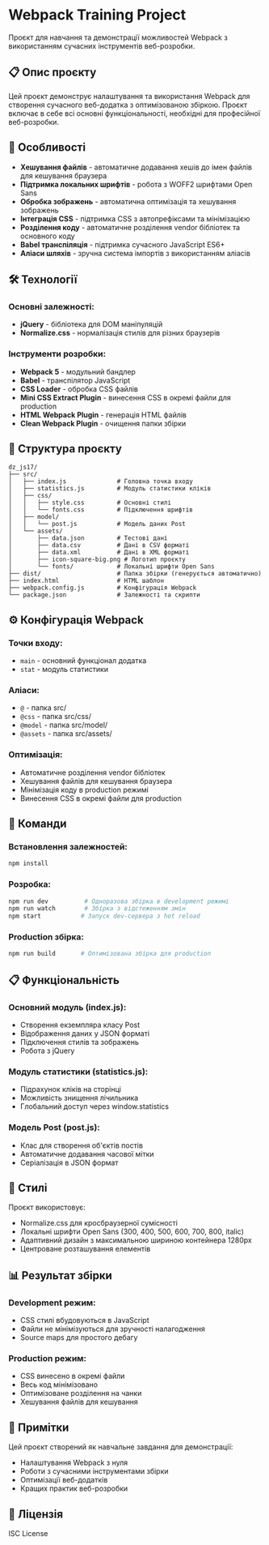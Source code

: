 # Webpack Training Project

Проєкт для навчання та демонстрації можливостей Webpack з використанням сучасних інструментів веб-розробки.

## 📋 Опис проєкту

Цей проєкт демонструє налаштування та використання Webpack для створення сучасного веб-додатка з оптимізованою збіркою. Проєкт включає в себе всі основні функціональності, необхідні для професійної веб-розробки.

## 🚀 Особливості

- **Хешування файлів** - автоматичне додавання хешів до імен файлів для кешування браузера
- **Підтримка локальних шрифтів** - робота з WOFF2 шрифтами Open Sans
- **Обробка зображень** - автоматична оптимізація та хешування зображень
- **Інтеграція CSS** - підтримка CSS з автопрефіксами та мінімізацією
- **Розділення коду** - автоматичне розділення vendor бібліотек та основного коду
- **Babel транспіляція** - підтримка сучасного JavaScript ES6+
- **Аліаси шляхів** - зручна система імпортів з використанням аліасів

## 🛠 Технології

### Основні залежності:

- **jQuery** - бібліотека для DOM маніпуляцій
- **Normalize.css** - нормалізація стилів для різних браузерів

### Інструменти розробки:

- **Webpack 5** - модульний бандлер
- **Babel** - транспілятор JavaScript
- **CSS Loader** - обробка CSS файлів
- **Mini CSS Extract Plugin** - винесення CSS в окремі файли для production
- **HTML Webpack Plugin** - генерація HTML файлів
- **Clean Webpack Plugin** - очищення папки збірки

## 📁 Структура проєкту

```
dz_js17/
├── src/
│   ├── index.js              # Головна точка входу
│   ├── statistics.js         # Модуль статистики кліків
│   ├── css/
│   │   ├── style.css         # Основні стилі
│   │   └── fonts.css         # Підключення шрифтів
│   ├── model/
│   │   └── post.js           # Модель даних Post
│   └── assets/
│       ├── data.json         # Тестові дані
│       ├── data.csv          # Дані в CSV форматі
│       ├── data.xml          # Дані в XML форматі
│       ├── icon-square-big.png # Логотип проєкту
│       └── fonts/            # Локальні шрифти Open Sans
├── dist/                     # Папка збірки (генерується автоматично)
├── index.html                # HTML шаблон
├── webpack.config.js         # Конфігурація Webpack
└── package.json              # Залежності та скрипти
```

## ⚙️ Конфігурація Webpack

### Точки входу:

- `main` - основний функціонал додатка
- `stat` - модуль статистики

### Аліаси:

- `@` - папка src/
- `@css` - папка src/css/
- `@model` - папка src/model/
- `@assets` - папка src/assets/

### Оптимізація:

- Автоматичне розділення vendor бібліотек
- Хешування файлів для кешування браузера
- Мінімізація коду в production режимі
- Винесення CSS в окремі файли для production

## 🚀 Команди

### Встановлення залежностей:

```bash
npm install
```

### Розробка:

```bash
npm run dev          # Одноразова збірка в development режимі
npm run watch        # Збірка з відстеженням змін
npm start           # Запуск dev-сервера з hot reload
```

### Production збірка:

```bash
npm run build       # Оптимізована збірка для production
```

## 📋 Функціональність

### Основний модуль (index.js):

- Створення екземпляра класу Post
- Відображення даних у JSON форматі
- Підключення стилів та зображень
- Робота з jQuery

### Модуль статистики (statistics.js):

- Підрахунок кліків на сторінці
- Можливість знищення лічильника
- Глобальний доступ через window.statistics

### Модель Post (post.js):

- Клас для створення об'єктів постів
- Автоматичне додавання часової мітки
- Серіалізація в JSON формат

## 🎨 Стилі

Проєкт використовує:

- Normalize.css для кросбраузерної сумісності
- Локальні шрифти Open Sans (300, 400, 500, 600, 700, 800, italic)
- Адаптивний дизайн з максимальною шириною контейнера 1280px
- Центроване розташування елементів

## 📊 Результат збірки

### Development режим:

- CSS стилі вбудовуються в JavaScript
- Файли не мінімізуються для зручності налагодження
- Source maps для простого дебагу

### Production режим:

- CSS винесено в окремі файли
- Весь код мінімізовано
- Оптимізоване розділення на чанки
- Хешування файлів для кешування

## 📝 Примітки

Цей проєкт створений як навчальне завдання для демонстрації:

- Налаштування Webpack з нуля
- Роботи з сучасними інструментами збірки
- Оптимізації веб-додатків
- Кращих практик веб-розробки

## 📄 Ліцензія

ISC License

